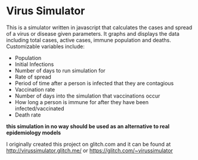 # Virus Simulator
This is a simulator written in javascript that calculates the cases and spread of a virus or disease given parameters. It graphs and displays the data including total cases, active cases, immune population and deaths. Customizable variables include:
 - Population
 - Initial Infections
 - Number of days to run simulation for
 - Rate of spread
 - Period of time after a person is infected that they are contagious
 - Vaccination rate
 - Number of days into the simulation that vaccinations occur
 - How long a person is immune for after they have been infected/vaccinated
 - Death rate
 
 **this simulation in no way should be used as an alternative to real epidemiology models**
 
 I originally created this project on glitch.com and it can be found at http://virussimulator.glitch.me/ or https://glitch.com/~virussimulator 
